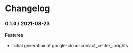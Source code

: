 # Changelog

### 0.1.0 / 2021-08-23

#### Features

* Initial generation of google-cloud-contact_center_insights
